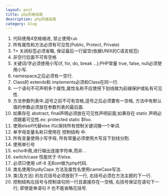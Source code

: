 ```yaml
---
layout: post
title: php风格指南
description: php风格指南
category: blog
---
```


1.  代码使用4空格缩进, 禁止使用`tab`
2.  所有属性和方法必须有可见性(Public, Protect, Private)
3.  ?> 关闭标签必须省略, 保证最后一行留空(依据UNIX的C语言规范)
4.  非空行后面不可有空格
5.  关键词/字必须使用小写(if, for, do, break ...);PHP常量 true, false, null必须使用小写.
6.  namespace之后必须有一空行.
7.  Class的 extends和 implements必须和Class在同一行.
8.  一个语句不可声明多个属性,属性名称不应使用下划线做为前缀保护或私有可见性.
9.  方法参数列表中,逗号之前不可有空格,逗号之后必须要有一空格, 方法中有默认值的参数必须放在参数列表的最后面.
10.  如果存在 abstract, final声明必须放在可见性声明前面;如果存在 static 声明必须跟着可见性.ex: protected static $foo.
11.  使用elseif代替else if以保持所有控制关键词像一个单词.
12.  单字母变量名称只使用在 控制结构 中.
13.  所有变量使用小写字母, 所有常量必须使用大写且下划线分割.
14.  使用单引号
15.  echo中用,进行输出连接字符串,而非. .
16.  switch/case 性能优于 if/else.
17.  必须只使用 utf-8 无Bom做为php代码.
18.  类名使用StydlyCaps 方法及属性名使用cameCase写法.
19.  类(及方法) 的左花括号必须放到下一行, 右括号必须在方法主题的下一行.
20.  控制结构左括号与控制语句同一行且直接存在一空格, 右括号保证在语句下一行; 即使是单语句 if 也不能省略花括号.





[Green Apple]:    http://joenali.github.io  "Green Apple"
